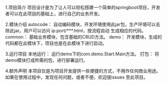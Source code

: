 1.项目简介
    项目设计是为了让人可以轻松搭建一个简单的springboot项目，开发者可以在此项目的基础上，进行自己的业务开发。
    
2.模块介绍
    autocode： 自动编码模块，开发环境使用此jar包，生产环境可以去除此jar。用户可以访问    ip:port/***.html，按流程自动
        生成相应的代码。
    common： 基础业务模块，包含基础的CRUD方法。
    demo：   开发模块，生成的代码都在此模块下，项目也是在此模块下进行启动。
    
3.运行项目
    本地运行： 运行demo下的com.demo.Start.Main方法。
    打包： 将demo模块打成所需的包，进行部署运行。
    
4.额外声明
    本项目仅是为项目开发提供一些便捷的方式，不用作任何商业用途。如果在使用过程中，发现任何问题，或者不便。欢迎提issues
    至此项目。